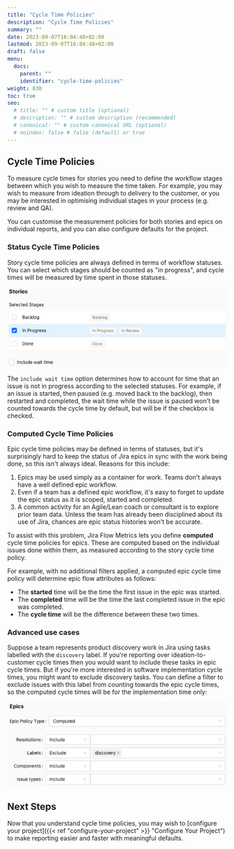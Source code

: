 ```yaml
---
title: "Cycle Time Policies"
description: "Cycle Time Policies"
summary: ""
date: 2023-09-07T16:04:48+02:00
lastmod: 2023-09-07T16:04:48+02:00
draft: false
menu:
  docs:
    parent: ""
    identifier: "cycle-time-policies"
weight: 830
toc: true
seo:
  # title: "" # custom title (optional)
  # description: "" # custom description (recommended)
  # canonical: "" # custom canonical URL (optional)
  # noindex: false # false (default) or true
---
```


## Cycle Time Policies

To measure cycle times for stories you need to define the workflow stages between which you wish to measure the time taken. For example, you may wish to measure from ideation through to delivery to the customer, or you may be interested in optimising individual stages in your process (e.g. review and QA).

You can customise the measurement policies for both stories and epics on individual reports, and you can also configure defaults for the project.

### Status Cycle Time Policies

Story cycle time policies are always defined in terms of workflow statuses. You can select which stages should be counted as "in progress", and cycle times will be measured by time spent in those statuses.

![Story cycle time policy](story-cycle-time-policy.png)

The `include wait time` option determines how to account for time that an issue is not in progress according to the selected statuses. For example, if an issue is started, then paused (e.g. moved back to the backlog), then restarted and completed, the wait time while the issue is paused won't be counted towards the cycle time by default, but will be if the checkbox is checked.

### Computed Cycle Time Policies

Epic cycle time policies may be defined in terms of statuses, but it's surprisingly hard to keep the status of Jira epics in sync with the work being done, so this isn't always ideal. Reasons for this include:

1. Epics may be used simply as a container for work. Teams don't always have a well defined epic workflow.
2. Even if a team has a defined epic workflow, it's easy to forget to update the epic status as it is scoped, started and completed.
3. A common activity for an Agile/Lean coach or consultant is to explore prior team data. Unless the team has already been disciplined about its use of Jira, chances are epic status histories won't be accurate.

To assist with this problem, Jira Flow Metrics lets you define **computed** cycle time policies for epics. These are computed based on the individual issues done within them, as measured according to the story cycle time policy.

For example, with no additional filters applied, a computed epic cycle time policy will determine epic flow attributes as follows:

- The **started** time will be the time the first issue in the epic was started.
- The **completed** time will be the time the last completed issue in the epic was completed.
- The **cycle time** will be the difference between these two times.

### Advanced use cases

Suppose a team represents product discovery work in Jira using tasks labelled with the `discovery` label. If you're reporting over ideation-to-customer cycle times then you would want to include these tasks in epic cycle times. But if you're more interested in software implementation cycle times, you might want to exclude discovery tasks. You can define a filter to exclude issues with this label from counting towards the epic cycle times, so the computed cycle times will be for the implementation time only:

![Epic cycle time policy](epic-cycle-time-policy.png)

## Next Steps

Now that you understand cycle time policies, you may wish to [configure your project]({{< ref "configure-your-project" >}} "Configure Your Project") to make reporting easier and faster with meaningful defaults.
